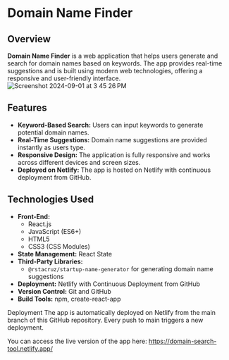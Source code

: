 # Domain Name Finder

## Overview

**Domain Name Finder** is a web application that helps users generate and search for domain names based on keywords. The app provides real-time suggestions and is built using modern web technologies, offering a responsive and user-friendly interface.
![Screenshot 2024-09-01 at 3 45 26 PM](https://github.com/user-attachments/assets/a7db298e-eb1f-4db4-a64f-2378943c003f)


## Features

- **Keyword-Based Search:** Users can input keywords to generate potential domain names.
- **Real-Time Suggestions:** Domain name suggestions are provided instantly as users type.
- **Responsive Design:** The application is fully responsive and works across different devices and screen sizes.
- **Deployed on Netlify:** The app is hosted on Netlify with continuous deployment from GitHub.

## Technologies Used

- **Front-End:**
  - React.js
  - JavaScript (ES6+)
  - HTML5
  - CSS3 (CSS Modules)
- **State Management:** React State
- **Third-Party Libraries:**
  - `@rstacruz/startup-name-generator` for generating domain name suggestions
- **Deployment:** Netlify with Continuous Deployment from GitHub
- **Version Control:** Git and GitHub
- **Build Tools:** npm, create-react-app

Deployment
The app is automatically deployed on Netlify from the main branch of this GitHub repository. Every push to main triggers a new deployment.

You can access the live version of the app here: https://domain-search-tool.netlify.app/



